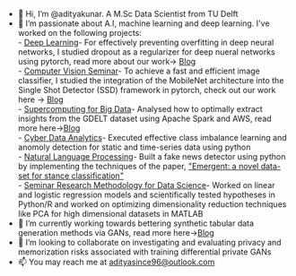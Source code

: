 - 👋 Hi, I’m @adityakunar. A M.Sc Data Scientist from TU Delft
- 👀 I’m passionate about A.I, machine learning and deep learning. I've worked on the following projects: </br>
      - [Deep Learning](https://github.com/adityakunar/DeepLearning)- For effectively preventing overfitting in deep neural networks, I studied dropout as a regularizer for deep nueral networks using pytorch, read more about our work-> [Blog](https://medium.com/tu-delft-eemcs-student-projects/a-reproduction-attempt-of-dropout-a-simple-way-to-prevent-neural-networks-from-overfitting-43f5c97bc314) </br>
      - [Computer Vision Seminar](https://github.com/adityakunar/pytorch-ssd)- To achieve a fast and efficient image classifier, I studied the integration of the MobileNet architecture into the Single Shot Detector (SSD) framework in pytorch, check out our work here -> [Blog](https://adityakunar.medium.com/object-detection-with-ssd-and-mobilenet-aeedc5917ad0) </br>
      - [Supercomputing for Big Data](https://github.com/adityakunar/SBD-tudelft)- Analysed how to optimally extract insights from the GDELT dataset using Apache Spark and AWS, read more here->[Blog](https://adityakunar.medium.com/big-data-processing-using-apache-spark-1beed579aadd)  
      - [Cyber Data Analytics](https://github.com/adityakunar/Cyber-Data-Analytics)- Executed effective class imbalance learning and anomoly detection for static and time-series data using python </br>
      - [Natural Language Processing](https://github.com/adityakunar/stance-detection)- Built a fake news detector using python by implementing the techniques of the paper, ["Emergent: a novel data-set for stance classification"](https://aclanthology.org/N16-1138.pdf) </br>
      - [Seminar Research Methodology for Data Science](https://github.com/adityakunar/semimar-data-sci)- Worked on linear and logistic regression models and scientifically tested hypotheses in Python/R and worked on optimizing dimensionality reduction techniques like PCA for high dimensional datasets in MATLAB</br>
- 🌱 I’m currently working towards bettering synthetic tabular data generation methods via GANs, read more here->[Blog](https://adityakunar.medium.com/ctab-gan-effective-table-data-synthesizing-39d086a1b7b0)
- 💞️ I’m looking to collaborate on investigating and evaluating privacy and memorization risks associated with training differential private GANs
- 📫 You may reach me at adityasince96@outlook.com

